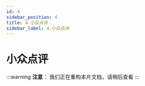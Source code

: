 ```yaml
---
id: 4
sidebar_position: 4
title: 4.小众点评
sidebar_label: 4.小众点评
---
```


# 小众点评

:::warning
**注意**：
我们正在重构本片文档，请稍后查看
:::